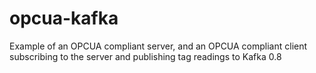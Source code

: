 opcua-kafka
===========

Example of an OPCUA compliant server, and an OPCUA compliant client subscribing to the server and publishing tag readings to Kafka 0.8
